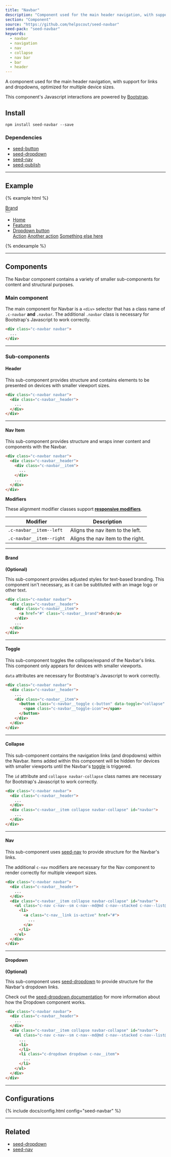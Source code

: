 ```yaml
---
title: "Navbar"
description: "Component used for the main header navigation, with support for links and dropdowns, optimized for multiple device sizes"
section: "Component"
source: "https://github.com/helpscout/seed-navbar"
seed-pack: "seed-navbar"
keywords:
  - navbar
  - navigation
  - nav
  - collapse
  - nav bar
  - bar
  - header
---
```


A component used for the main header navigation, with support for links and dropdowns, optimized for multiple device sizes.

This component's Javascript interactions are powered by [Bootstrap](https://v4-alpha.getbootstrap.com/components/navbar/).


## Install

```
npm install seed-navbar --save
```


### Dependencies

* [seed-button](/seed/packs/seed-button)
* [seed-dropdown](/seed/packs/seed-dropdown)
* [seed-nav](/seed/packs/seed-nav)
* [seed-publish](/seed/packs/seed-publish)


---


## Example

{% example html %}
<div class="c-navbar navbar">
  <div class="c-navbar__header">
    <div class="c-navbar__item">
      <a href="#" class="c-navbar__brand">Brand</a>
    </div>
    <div class="c-navbar__item c-navbar__item--right">
      <button class="c-navbar__toggle c-button" data-toggle="collapse" data-target="#navbar">
        <span class="c-navbar__toggle-icon"></span>
      </button>
    </div>
  </div>
  <div class="c-navbar__item collapse navbar-collapse" id="navbar">
    <ul class="c-nav c-nav--sm c-nav--md@md c-nav--stacked c-nav--list@md">
      <li>
        <a class="c-nav__link is-active" href="#">
          Home
        </a>
      </li>
      <li>
        <a class="c-nav__link" href="#">
          Features
        </a>
      </li>
      <li class="c-dropdown dropdown c-nav__item">
        <a class="c-nav__link c-dropdown__toggle dropdown-toggle" type="button" id="dropdownMenuButton" data-toggle="dropdown" aria-haspopup="true" aria-expanded="false" href="#">
          Dropdown button
        </a>
        <div class="c-card c-dropdown__menu c-dropdown__menu--truncate dropdown-menu" aria-labelledby="dropdownMenuButton">
          <div class="c-list">
            <a class="c-list__item dropdown-item" href="#">Action</a>
            <a class="c-list__item dropdown-item" href="#">Another action</a>
            <a class="c-list__item dropdown-item disabled" href="#">Something else here</a>
          </div>
        </div>
      </li>
    </ul>
  </div>
</div>
{% endexample %}



---



## Components

The Navbar component contains a variety of smaller sub-components for content and structural purposes.

### Main component

The main component for Navbar is a `<div>` selector that has a class name of `.c-navbar` **and** `.navbar`. The additional `.navbar` class is necessary for Bootstrap's Javascript to work correctly.

```html
<div class="c-navbar navbar">
  ...
</div>
```


---


### Sub-components

#### Header

This sub-component provides structure and contains elements to be presented on devices with smaller viewport sizes.

```html
<div class="c-navbar navbar">
  <div class="c-navbar__header">
    ...
  </div>
</div>
```


---


#### Nav Item

This sub-component provides structure and wraps inner content and components with the Navbar.

```html
<div class="c-navbar navbar">
  <div class="c-navbar__header">
    <div class="c-navbar__item">
      ...
    </div>
    ...
  </div>
</div>
```

**Modifiers**

These alignment modifier classes support **[responsive modifiers](/seed/packs/seed-breakpoints/#responsive-modifiers)**.

| Modifier | Description |
| --- | --- |
| `.c-navbar__item--left` | Aligns the nav item to the left. |
| `.c-navbar__item--right` | Aligns the nav item to the right. |


---


#### Brand

**(Optional)**

This sub-component provides adjusted styles for text-based branding. This component isn't necessary, as it can be subtituted with an image logo or other text.

```html
<div class="c-navbar navbar">
  <div class="c-navbar__header">
    <div class="c-navbar__item">
      <a href="#" class="c-navbar__brand">Brand</a>
    </div>
    ...
  </div>
</div>
```


---


#### Toggle

This sub-component toggles the collapse/expand of the Navbar's links. This component only appears for devices with smaller viewports.

`data` attributes are necessary for Bootstrap's Javascript to work correctly.

```html
<div class="c-navbar navbar">
  <div class="c-navbar__header">
    ...
    <div class="c-navbar__item">
      <button class="c-navbar__toggle c-button" data-toggle="collapse" data-target="#navbar">
        <span class="c-navbar__toggle-icon"></span>
      </button>
    </div>
  </div>
</div>
```


---


#### Collapse

This sub-component contains the navigation links (and dropdowns) within the Navbar. Items added within this component will be hidden for devices with smaller viewports until the Navbar's [toggle](#toggle) is triggered.

The `id` attribute and `collapse navbar-collapse` class names are necessary for Bootstrap's Javascript to work correctly.

```html
<div class="c-navbar navbar">
  <div class="c-navbar__header">
    ...
  </div>
  <div class="c-navbar__item collapse navbar-collapse" id="navbar">
    ...
  </div>
</div>
```


---


#### Nav

This sub-component uses [seed-nav](/seed/packs/seed-nav) to provide structure for the Navbar's links.

The additional `c-nav` modifiers are necessary for the Nav component to render correctly for multiple viewport sizes.

```html
<div class="c-navbar navbar">
  <div class="c-navbar__header">
    ...
  </div>
  <div class="c-navbar__item collapse navbar-collapse" id="navbar">
    <ul class="c-nav c-nav--sm c-nav--md@md c-nav--stacked c-nav--list@md">
      <li>
        <a class="c-nav__link is-active" href="#">
          ...
        </a>
      </li>
    </ul>
  </div>
</div>
```


---


#### Dropdown

**(Optional)**

This sub-component uses [seed-dropdown](/seed/packs/seed-dropdown) to provide structure for the Navbar's dropdown links.

Check out the [seed-dropdown documentation](/seed/packs/seed-dropdown) for more information about how the Dropdown component works.

```html
<div class="c-navbar navbar">
  <div class="c-navbar__header">
    ...
  </div>
  <div class="c-navbar__item collapse navbar-collapse" id="navbar">
    <ul class="c-nav c-nav--sm c-nav--md@md c-nav--stacked c-nav--list@md">
      ...
      <li>
      </li>
      <li class="c-dropdown dropdown c-nav__item">
        ...
      </li>
    </ul>
  </div>
</div>
```


---



## Configurations

{% include docs/config.html config="seed-navbar" %}



---



## Related

* [seed-dropdown](/seed/packs/seed-dropdown)
* [seed-nav](/seed/packs/seed-nav)
